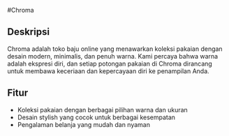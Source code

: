 #Chroma
## Deskripsi
Chroma adalah toko baju online yang menawarkan koleksi pakaian dengan desain modern, minimalis, dan penuh warna. Kami percaya bahwa warna adalah ekspresi diri, dan setiap potongan pakaian di Chroma dirancang untuk membawa keceriaan dan kepercayaan diri ke penampilan Anda.

## Fitur
- Koleksi pakaian dengan berbagai pilihan warna dan ukuran
- Desain stylish yang cocok untuk berbagai kesempatan
- Pengalaman belanja yang mudah dan nyaman
